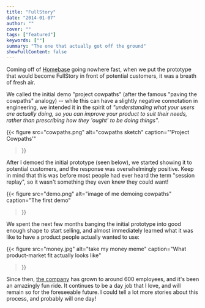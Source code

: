 ```yaml
---
title: "FullStory"
date: "2014-01-07"
author: ""
cover: ""
tags: ["featured"]
keywords: [""]
summary: "The one that actually got off the ground"
showFullContent: false
---
```


Coming off of [Homebase](/projects/homebase) going nowhere fast, when we put the
prototype that would become FullStory in front of potential customers, it was a
breath of fresh air.

We called the initial demo "project cowpaths" (after the famous "paving the cowpaths"
analogy) -- while this can have a slightly negative connotation in engineering, we
intended it in the spirit of _"understanding what your users are actually doing, so
you can improve your product to suit their needs, rather than prescribing how they
'ought' to be doing things"_.

{{< figure src="cowpaths.png" alt="cowpaths sketch"
    caption="'Project Cowpaths'"
>}}

After I demoed the initial prototype (seen below), we started showing it to
potential customers, and the response was overwhelmingly positive. Keep in mind
that this was before most people had ever heard the term "session replay", so it
wasn't something they even knew they could want!

{{< figure src="demo.png" alt="image of me demoing cowpaths"
    caption="The first demo"
>}}

We spent the next few months banging the initial prototype into good enough shape
to start selling, and almost immediately learned what it was like to have a product
people actually wanted to use:

{{< figure src="money.jpg" alt="take my money meme"
    caption="What product-market fit actually looks like"
>}}

Since then, [the company](https://fullstory.com/) has grown to around 600
employees, and it's been an amazingly fun ride. It continues to be a day job
that I love, and will remain so for the foreseeable future. I could tell a lot
more stories about this process, and probably will one day!
